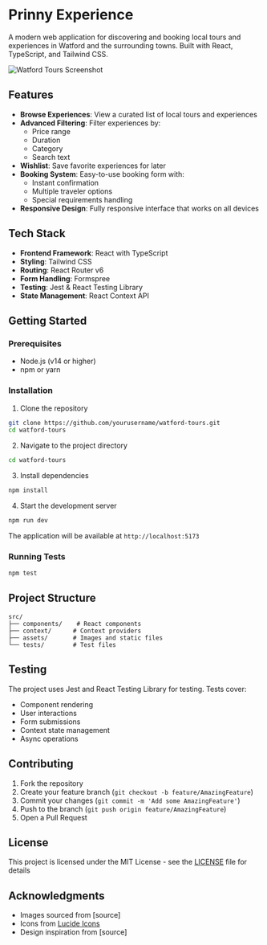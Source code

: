 # Prinny Experience

A modern web application for discovering and booking local tours and experiences in Watford and the surrounding towns. Built with React, TypeScript, and Tailwind CSS.

![Watford Tours Screenshot](screenshot.png)

## Features

- **Browse Experiences**: View a curated list of local tours and experiences
- **Advanced Filtering**: Filter experiences by:
  - Price range
  - Duration
  - Category
  - Search text
- **Wishlist**: Save favorite experiences for later
- **Booking System**: Easy-to-use booking form with:
  - Instant confirmation
  - Multiple traveler options
  - Special requirements handling
- **Responsive Design**: Fully responsive interface that works on all devices

## Tech Stack

- **Frontend Framework**: React with TypeScript
- **Styling**: Tailwind CSS
- **Routing**: React Router v6
- **Form Handling**: Formspree
- **Testing**: Jest & React Testing Library
- **State Management**: React Context API

## Getting Started

### Prerequisites

- Node.js (v14 or higher)
- npm or yarn

### Installation

1. Clone the repository

```bash
git clone https://github.com/yourusername/watford-tours.git
cd watford-tours
```

2. Navigate to the project directory

```bash
cd watford-tours
```

3. Install dependencies

```bash
npm install
```

4. Start the development server

```bash
npm run dev
```

The application will be available at `http://localhost:5173`

### Running Tests

```bash
npm test
```

## Project Structure

```
src/
├── components/    # React components
├── context/      # Context providers
├── assets/       # Images and static files
└── tests/        # Test files
```


## Testing

The project uses Jest and React Testing Library for testing. Tests cover:
- Component rendering
- User interactions
- Form submissions
- Context state management
- Async operations

## Contributing

1. Fork the repository
2. Create your feature branch (`git checkout -b feature/AmazingFeature`)
3. Commit your changes (`git commit -m 'Add some AmazingFeature'`)
4. Push to the branch (`git push origin feature/AmazingFeature`)
5. Open a Pull Request

## License

This project is licensed under the MIT License - see the [LICENSE](LICENSE) file for details

## Acknowledgments

- Images sourced from [source]
- Icons from [Lucide Icons](https://lucide.dev/)
- Design inspiration from [source]
